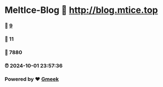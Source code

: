 # MeltIce-Blog :link: http://blog.mtice.top 
### :page_facing_up: [9](http://blog.mtice.top/tag.html) 
### :speech_balloon: 11 
### :hibiscus: 7880 
### :alarm_clock: 2024-10-01 23:57:36 
### Powered by :heart: [Gmeek](https://github.com/Meekdai/Gmeek)
